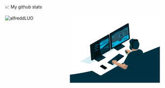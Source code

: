 📈 My github stats
<p> <img align="left" src="https://github-readme-stats.vercel.app/api?username=alfreddLUO&show_icons=true&theme=gotham" height="219.75" alt="alfreddLUO" />
<img align="right" alt="GIF" src="code.gif" width="293" height="219.75" />
</p>

